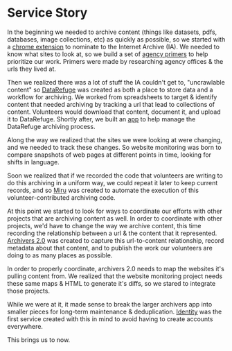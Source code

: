 # Service Story

In the beginning we needed to archive content (things like datasets, pdfs, databases, image collections, etc) as quickly as possible, so we started with a [chrome extension]() to nominate to the Internet Archive (IA). We needed to know what sites to look at, so we build a set of [agency primers]() to help prioritize our work. Primers were made by researching agency offices & the urls they lived at.

Then we realized there was a lot of stuff the IA couldn't get to, "uncrawlable content" so [DataRefuge]() was created as both a place to store data and a workflow for archiving. We worked from spreadsheets to target & identify content that needed archiving by tracking a url that lead to collections of content. Volunteers would download that content, document it, and upload it to DataRefuge. Shortly after, we built an [app]() to help manage the DataRefuge archiving process.

Along the way we realized that the sites we were looking at were changing, and we needed to track these changes. So website monitoring was born to compare snapshots of web pages at different points in time, looking for shifts in language.

Soon we realized that if we recorded the code that volunteers are writing to do this archiving in a uniform way, we could repeat it later to keep current records, and so [Miru]() was created to automate the execution of this volunteer-contributed archiving code.

At this point we started to look for ways to coordinate our efforts with other projects that are archiving content as well. In order to coordinate with other projects, we'd have to change the way we archive content, this time recording the relationship between a url & the content that it represented. [Archivers 2.0]() was created to capture this url-to-content relationship, record metadata about that content, and to publish the work our volunteers are doing to as many places as possible. 

In order to properly coordinate, archivers 2.0 needs to map the websites it's pulling content from. We realized that the website monitoring project needs these same maps & HTML to generate it's diffs, so we stared to integrate those projects.

While we were at it, it made sense to break the larger archivers app into smaller pieces for long-term maintenance & deduplication. [Identity]() was the first service created with this in mind to avoid having to create accounts everywhere.

This brings us to now.